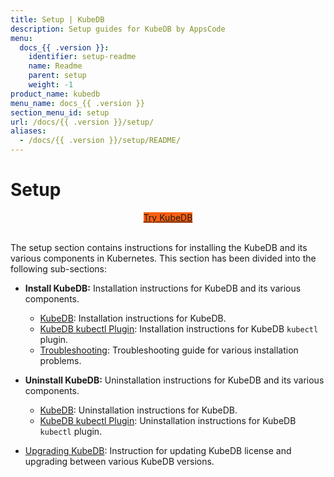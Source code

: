 ```yaml
---
title: Setup | KubeDB
description: Setup guides for KubeDB by AppsCode
menu:
  docs_{{ .version }}:
    identifier: setup-readme
    name: Readme
    parent: setup
    weight: -1
product_name: kubedb
menu_name: docs_{{ .version }}
section_menu_id: setup
url: /docs/{{ .version }}/setup/
aliases:
  - /docs/{{ .version }}/setup/README/
---
```


# Setup

<div style="text-align: center;">
  <a class="button is-info is-medium is-active has-text-weight-normal" href="/docs/setup/install/kubedb.md"  style="background:#FC6011; width: 18rem;">Try KubeDB</a>
</div>
<br>

The setup section contains instructions for installing the KubeDB and its various components in Kubernetes. This section has been divided into the following sub-sections:

- **Install KubeDB:** Installation instructions for KubeDB and its various components.
  - [KubeDB](/docs/setup/install/kubedb.md): Installation instructions for KubeDB.
  - [KubeDB kubectl Plugin](/docs/setup/install/kubectl_plugin.md): Installation instructions for KubeDB `kubectl` plugin.
  - [Troubleshooting](/docs/setup/install/troubleshoting.md): Troubleshooting guide for various installation problems.

- **Uninstall KubeDB:** Uninstallation instructions for KubeDB and its various components.
  - [KubeDB](/docs/setup/uninstall/kubedb.md): Uninstallation instructions for KubeDB.
  - [KubeDB kubectl Plugin](/docs/setup/uninstall/kubectl_plugin.md): Uninstallation instructions for KubeDB `kubectl` plugin.
- [Upgrading KubeDB](/docs/setup/upgrade/index.md): Instruction for updating KubeDB license and upgrading between various KubeDB versions.
